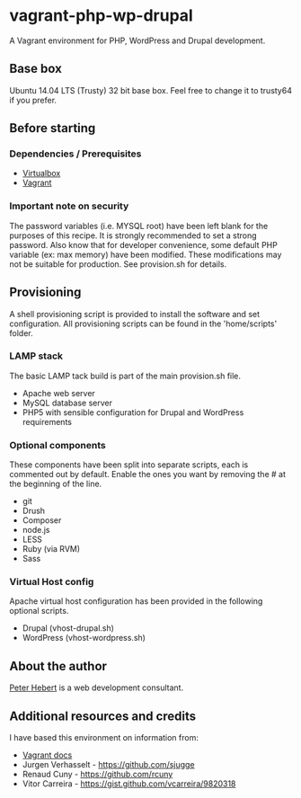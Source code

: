 vagrant-php-wp-drupal
=====================

A Vagrant environment for PHP, WordPress and Drupal development.

## Base box
Ubuntu 14.04 LTS (Trusty) 32 bit base box. Feel free to change it to trusty64 if you prefer.

## Before starting

### Dependencies / Prerequisites

* [Virtualbox](https://www.virtualbox.org/wiki/Downloads)
* [Vagrant](http://downloads.vagrantup.com/)

### Important note on security

The password variables (i.e. MYSQL root) have been left blank for the purposes of this recipe. It is strongly recommended to set a strong password. Also know that for developer convenience, some default PHP variable (ex: max memory) have been modified. These modifications may not be suitable for production. See provision.sh for details.

## Provisioning
A shell provisioning script is provided to install the software and set configuration. All provisioning scripts can be found in the 'home/scripts' folder.

### LAMP stack
The basic LAMP tack build is part of the main provision.sh file.

* Apache web server
* MySQL database server
* PHP5 with sensible configuration for Drupal and WordPress requirements

### Optional components
These components have been split into separate scripts, each is commented out by default. Enable the ones you want by removing the # at the beginning of the line.

* git
* Drush
* Composer
* node.js
* LESS
* Ruby (via RVM)
* Sass

### Virtual Host config
Apache virtual host configuration has been provided in the following optional scripts.

* Drupal (vhost-drupal.sh)
* WordPress (vhost-wordpress.sh)

## About the author
[Peter Hebert](http://peterhebert.com/) is a web development consultant.

## Additional resources and credits
I have based this environment on information from: 

* [Vagrant docs](http://docs.vagrantup.com/)
* Jurgen Verhasselt - https://github.com/sjugge
* Renaud Cuny - https://github.com/rcuny
* Vitor Carreira - https://gist.github.com/vcarreira/9820318
 